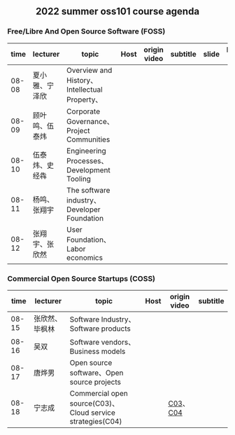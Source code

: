 ## <p align="center">2022 summer oss101 course agenda</p>

### Free/Libre And Open Source Software (FOSS)

| time  | lecturer       | topic                                         | Host | origin video | subtitle | slide | bilibili url |
| ----- | -------------- | --------------------------------------------- | ---- | ------------ | -------- | ----- | ------------ |
| 08-08 | 夏小雅、宁泽欣 | Overview and History、Intellectual Property、 |      |              |          |       |              |
| 08-09 | 顾叶鸣、伍泰炜 | Corporate Governance、Project Communities     |      |              |          |       |              |
| 08-10 | 伍泰炜、史经犇 | Engineering Processes、Development Tooling    |      |              |          |       |              |
| 08-11 | 杨鸣、张翔宇   | The software industry、Developer Foundation   |      |              |          |       |              |
| 08-12 | 张翔宇、张欣然 | User Foundation、Labor economics              |      |              |          |       |              |

### Commercial Open Source Startups (COSS)

| time  | lecturer       | topic                                                      | Host | origin video                                                 | subtitle |
| ----- | -------------- | ---------------------------------------------------------- | ---- | ------------------------------------------------------------ | -------- |
| 08-15 | 张欣然、毕枫林 | Software Industry、Software products                       |      |                                                              |          |
| 08-16 | 吴双           | Software vendors、Business models                          |      |                                                              |          |
| 08-17 | 唐烨男         | Open source software、Open source projects                 |      |                                                              |          |
| 08-18 | 宁志成         | Commercial open source(C03)、Cloud service strategies(C04) |      | [C03](https://youtu.be/OmKHzhv1x1M)、[C04](https://youtu.be/26nNSML62dQ) |          |

### 